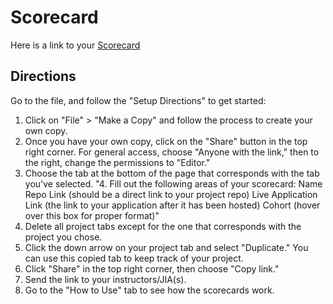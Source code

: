 # Scorecard

Here is a link to your [Scorecard](https://docs.google.com/spreadsheets/d/18fmeAyOe92FY-KPcnhxhKNi-k1hdvETlRYAMAZcmrmw/edit?gid=660961727#gid=660961727)

## Directions

Go to the file, and follow the "Setup Directions" to get started:

1. Click on "File" > "Make a Copy" and follow the process to create your own copy.
2. Once you have your own copy, click on the "Share" button in the top right corner. For general access, choose "Anyone with the link," then to the right, change the permissions to "Editor."
3. Choose the tab at the bottom of the page that corresponds with the tab you've selected.
"4. Fill out the following areas of your scorecard:
Name
Repo Link (should be a direct link to your project repo)
Live Application Link (the link to your application after it has been hosted)
Cohort (hover over this box for proper format)"
5. Delete all project tabs except for the one that corresponds with the project you chose.
6. Click the down arrow on your project tab and select "Duplicate." You can use this copied tab to keep track of your project.
7. Click "Share" in the top right corner, then choose "Copy link."
8. Send the link to your instructors/JIA(s).
9. Go to the "How to Use" tab to see how the scorecards work.
